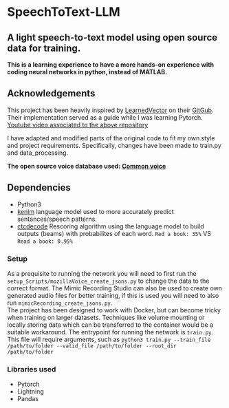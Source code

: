 # SpeechToText-LLM
## A light speech-to-text model using open source data for training.  

**This is a learning experience to have a more hands-on experience with coding neural networks in python, instead of MATLAB.**

## Acknowledgements
This project has been heavily inspired by [LearnedVector](https://github.com/LearnedVector) on their [GitGub](https://github.com/LearnedVector/A-Hackers-AI-Voice-Assistant). Their implementation served as a guide while I was learning Pytorch.  
[Youtube video associated to the above repository](https://www.youtube.com/watch?v=YereI6Gn3bM)

I have adapted and modified parts of the original code to fit my own style and project requirements. Specifically, changes have been made to train.py and data_processing.  

**The open source voice database used: [Common voice](https://commonvoice.mozilla.org/en)**  

## Dependencies
+ Python3
+ [kenlm](https://github.com/kpu/kenlm) language model used to more accurately predict sentances/speech patterns.
+ [ctcdecode](https://github.com/parlance/ctcdecode) Rescoring algorithm using the language model to build outputs (beams) with probabilites of each word. `Red a book: 35%` VS `Read a book: 0.95%`

### Setup
As a prequisite to running the network you will need to first run the `setup_Scripts/mozillaVoice_create_jsons.py` to change the data to the correct format. The Mimic Recording Studio can also be used to create own generated audio files for better training, if this is used you will need to also run `mimicRecording_create_jsons.py`.  
The project has been designed to work with Docker, but can become tricky when training on larger datasets. Techniques like volume mounting or locally storing data which can be transferred to the container would be a suitable workaround. The entrypoint for running the network is `train.py`. This file will require arguments, such as `python3 train.py --train_file /path/to/folder --valid_file /path/to/folder --root_dir /path/to/folder`


### Libraries used
+ Pytorch
+ Lightning
+ Pandas
